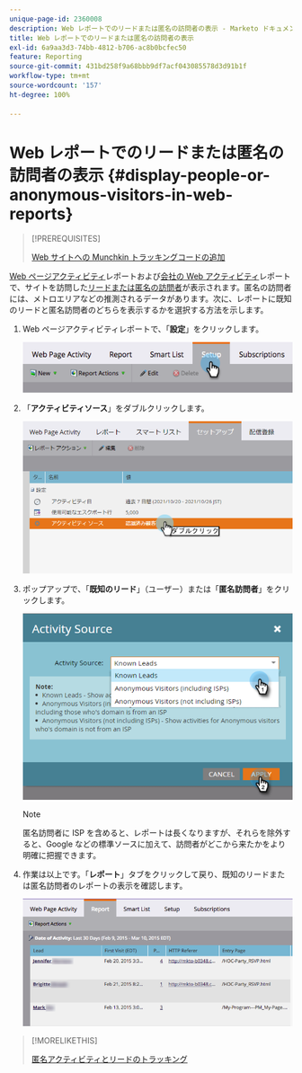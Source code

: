 ```yaml
---
unique-page-id: 2360008
description: Web レポートでのリードまたは匿名の訪問者の表示 - Marketo ドキュメント - 製品ドキュメント
title: Web レポートでのリードまたは匿名の訪問者の表示
exl-id: 6a9aa3d3-74bb-4812-b706-ac8b0bcfec50
feature: Reporting
source-git-commit: 431bd258f9a68bbb9df7acf043085578d3d91b1f
workflow-type: tm+mt
source-wordcount: '157'
ht-degree: 100%

---
```


# Web レポートでのリードまたは匿名の訪問者の表示 {#display-people-or-anonymous-visitors-in-web-reports}

>[!PREREQUISITES]
>
>[Web サイトへの Munchkin トラッキングコードの追加](/help/marketo/product-docs/administration/additional-integrations/add-munchkin-tracking-code-to-your-website.md)

[Web ページアクティビティ](/help/marketo/product-docs/reporting/basic-reporting/report-types/web-page-activity-report.md)レポートおよび[会社の Web アクティビティ](/help/marketo/product-docs/reporting/basic-reporting/report-types/company-web-activity-report.md)レポートで、サイトを訪問した[リードまたは匿名の訪問者](/help/marketo/product-docs/core-marketo-concepts/smart-lists-and-static-lists/managing-people-in-smart-lists/understanding-anonymous-activity-and-people.md)が表示されます。匿名の訪問者には、メトロエリアなどの推測されるデータがあります。次に、レポートに既知のリードと匿名訪問者のどちらを表示するかを選択する方法を示します。

1. Web ページアクティビティレポートで、「**設定**」をクリックします。

   ![](assets/image2015-3-10-11-3a43-3a13.png)

1. 「**アクティビティソース**」をダブルクリックします。

   ![](assets/image2016-2-2-14-3a5-3a59.png)

1. ポップアップで、「**既知のリード**」（ユーザー）または「**匿名訪問者**」をクリックします。

   ![](assets/image2016-2-2-14-3a7-3a8.png)

   >[!NOTE]
   >
   >匿名訪問者に ISP を含めると、レポートは長くなりますが、それらを除外すると、Google などの標準ソースに加えて、訪問者がどこから来たかをより明確に把握できます。

1. 作業は以上です。「**レポート**」タブをクリックして戻り、既知のリードまたは匿名訪問者のレポートの表示を確認します。

   ![](assets/image2015-3-10-11-3a48-3a36.png)

>[!MORELIKETHIS]
>
>[匿名アクティビティとリードのトラッキング](/help/marketo/product-docs/reporting/basic-reporting/report-activity/tracking-anonymous-activity-and-people.md)
